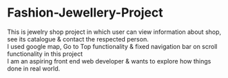 # Fashion-Jewellery-Project
This is jewelry shop project in which user can view information about shop, see its catalogue &amp; contact the respected person.  
I used google map, Go to Top functionality &amp; fixed navigation bar on scroll functionality in this project  
I am an aspiring front end web developer &amp; wants to explore how things done in real world.
